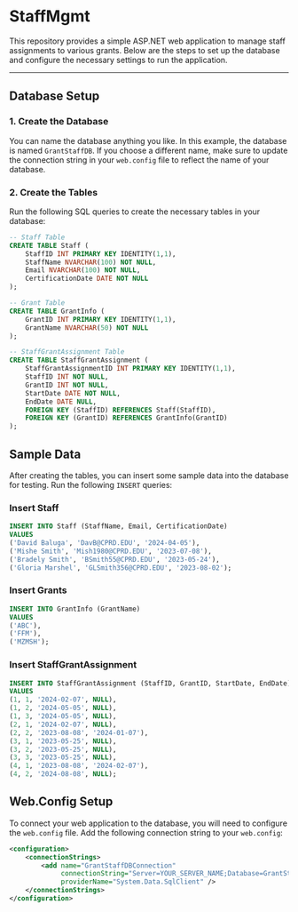 # StaffMgmt

This repository provides a simple ASP.NET web application to manage staff assignments to various grants. Below are the steps to set up the database and configure the necessary settings to run the application.

---

## Database Setup

### 1. Create the Database

You can name the database anything you like. In this example, the database is named `GrantStaffDB`. If you choose a different name, make sure to update the connection string in your `web.config` file to reflect the name of your database.

### 2. Create the Tables

Run the following SQL queries to create the necessary tables in your database:

```sql
-- Staff Table
CREATE TABLE Staff (
    StaffID INT PRIMARY KEY IDENTITY(1,1),
    StaffName NVARCHAR(100) NOT NULL,
    Email NVARCHAR(100) NOT NULL,
    CertificationDate DATE NOT NULL
);

-- Grant Table
CREATE TABLE GrantInfo (
    GrantID INT PRIMARY KEY IDENTITY(1,1),
    GrantName NVARCHAR(50) NOT NULL
);

-- StaffGrantAssignment Table
CREATE TABLE StaffGrantAssignment (
    StaffGrantAssignmentID INT PRIMARY KEY IDENTITY(1,1),
    StaffID INT NOT NULL,
    GrantID INT NOT NULL,
    StartDate DATE NOT NULL,
    EndDate DATE NULL,
    FOREIGN KEY (StaffID) REFERENCES Staff(StaffID),
    FOREIGN KEY (GrantID) REFERENCES GrantInfo(GrantID)
);
```

## Sample Data

After creating the tables, you can insert some sample data into the database for testing. Run the following `INSERT` queries:

### Insert Staff

```sql
INSERT INTO Staff (StaffName, Email, CertificationDate)
VALUES 
('David Baluga', 'DavB@CPRD.EDU', '2024-04-05'),
('Mishe Smith', 'Mish1980@CPRD.EDU', '2023-07-08'),
('Bradely Smith', 'BSmith55@CPRD.EDU', '2023-05-24'),
('Gloria Marshel', 'GLSmith356@CPRD.EDU', '2023-08-02');
```

### Insert Grants
```sql
INSERT INTO GrantInfo (GrantName)
VALUES 
('ABC'),
('FFM'),
('MZMSH');
```

### Insert StaffGrantAssignment
```sql
INSERT INTO StaffGrantAssignment (StaffID, GrantID, StartDate, EndDate)
VALUES 
(1, 1, '2024-02-07', NULL),
(1, 2, '2024-05-05', NULL),
(1, 3, '2024-05-05', NULL),
(2, 1, '2024-02-07', NULL),
(2, 2, '2023-08-08', '2024-01-07'),
(3, 1, '2023-05-25', NULL),
(3, 2, '2023-05-25', NULL),
(3, 3, '2023-05-25', NULL),
(4, 1, '2023-08-08', '2024-02-07'),
(4, 2, '2024-08-08', NULL);
```
## Web.Config Setup

To connect your web application to the database, you will need to configure the `web.config` file. Add the following connection string to your `web.config`:

```xml
<configuration>
    <connectionStrings>
        <add name="GrantStaffDBConnection" 
             connectionString="Server=YOUR_SERVER_NAME;Database=GrantStaffDB;Integrated Security=True;" 
             providerName="System.Data.SqlClient" />
    </connectionStrings>
</configuration>
```
